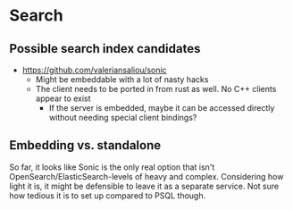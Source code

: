 # Search

## Possible search index candidates

* https://github.com/valeriansaliou/sonic
    * Might be embeddable with a lot of nasty hacks
    * The client needs to be ported in from rust as well. No C++ clients appear to exist
        * If the server is embedded, maybe it can be accessed directly without needing special client bindings?

## Embedding vs. standalone

So far, it looks like Sonic is the only real option that isn't OpenSearch/ElasticSearch-levels of heavy and complex. Considering how light it is, it might be defensible to leave it as a separate service. Not sure how tedious it is to set up compared to PSQL though.
